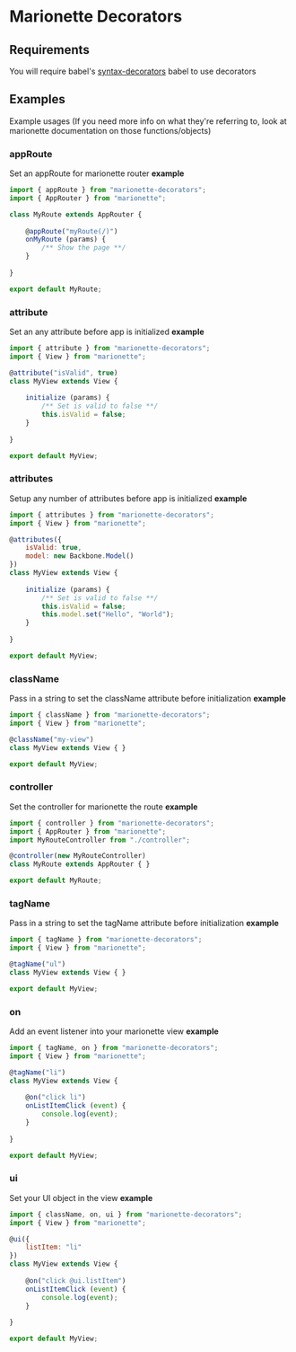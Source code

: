 # Marionette Decorators

## Requirements
You will require babel's [syntax-decorators](https://babeljs.io/docs/plugins/syntax-decorators/) babel to use decorators


## Examples
Example usages (If you need more info on what they're referring to, look at marionette documentation on those functions/objects)

### appRoute
Set an appRoute for marionette router **example**
```javascript
import { appRoute } from "marionette-decorators";
import { AppRouter } from "marionette";

class MyRoute extends AppRouter {
    
    @appRoute("myRoute(/)")
    onMyRoute (params) {
        /** Show the page **/
    }
    
}

export default MyRoute;
```

### attribute
Set an any attribute before app is initialized **example**
```javascript
import { attribute } from "marionette-decorators";
import { View } from "marionette";

@attribute("isValid", true)
class MyView extends View {
    
    initialize (params) {
        /** Set is valid to false **/
        this.isValid = false;
    }
    
}

export default MyView;
```

### attributes
Setup any number of attributes before app is initialized **example**
```javascript
import { attributes } from "marionette-decorators";
import { View } from "marionette";

@attributes({
    isValid: true,
    model: new Backbone.Model()
})
class MyView extends View {
    
    initialize (params) {
        /** Set is valid to false **/
        this.isValid = false;
        this.model.set("Hello", "World");
    }
    
}

export default MyView;
```

### className
Pass in a string to set the className attribute before initialization **example**
```javascript
import { className } from "marionette-decorators";
import { View } from "marionette";

@className("my-view")
class MyView extends View { }

export default MyView;
```

### controller
Set the controller for marionette the route **example**
```javascript
import { controller } from "marionette-decorators";
import { AppRouter } from "marionette";
import MyRouteController from "./controller";

@controller(new MyRouteController)
class MyRoute extends AppRouter { }

export default MyRoute;
```

### tagName
Pass in a string to set the tagName attribute before initialization **example**
```javascript
import { tagName } from "marionette-decorators";
import { View } from "marionette";

@tagName("ul")
class MyView extends View { }

export default MyView;
```

### on
Add an event listener into your marionette view **example**
```javascript
import { tagName, on } from "marionette-decorators";
import { View } from "marionette";

@tagName("li")
class MyView extends View {
    
    @on("click li")
    onListItemClick (event) {
        console.log(event);
    }
    
}

export default MyView;
```

### ui
Set your UI object in the view **example**
```javascript
import { className, on, ui } from "marionette-decorators";
import { View } from "marionette";

@ui({
    listItem: "li"
})
class MyView extends View {
    
    @on("click @ui.listItem")
    onListItemClick (event) {
        console.log(event);
    }
    
}

export default MyView;
```